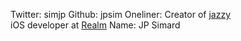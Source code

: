 Twitter: simjp
Github: jpsim
Oneliner: Creator of <a href='https://github.com/realm/jazzy' target='_blank'>jazzy</a><br/>iOS developer at <a href='http://realm.io/' target='_blank'>Realm</a>
Name: JP Simard